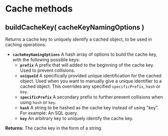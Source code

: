 # Cache methods

## buildCacheKey\( cacheKeyNamingOptions \) <a id="buildcachekey"></a>

Returns a cache key to uniquely identify a cached object, to be used in caching operations.

* **`cacheKeyNamingOptions`** A hash array of options to build the cache key, with the following possible keys:
  * **`prefix`** A prefix that will added to the beginning of the cache key. Used to prevent collisions.
  * **`uniqueId`** A specifically provided unique identification for the cached object. Used when you want to manually give a unique identifier to a cached object. This overrides any specified `specificPrefix`, `hash` or `key`.
  * **`specificPrefix`** A secondary prefix to further prevent collisions when using `hash` or `key`.
  * **`hash`** A string to be hashed as the cache key instead of using "key". For example: An SQL query.
  * **`key`** An arbitrary key to uniquely identify the cache key.

**Returns:** The cache key in the form of a string.



